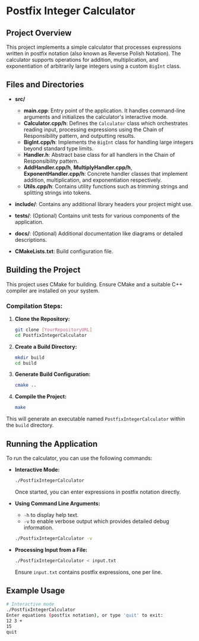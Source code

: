 # Postfix Integer Calculator

## Project Overview

This project implements a simple calculator that processes expressions written in postfix notation (also known as Reverse Polish Notation). The calculator supports operations for addition, multiplication, and exponentiation of arbitrarily large integers using a custom `BigInt` class.

## Files and Directories

- **src/**
    - **main.cpp**: Entry point of the application. It handles command-line arguments and initializes the calculator's interactive mode.
    - **Calculator.cpp/h**: Defines the `Calculator` class which orchestrates reading input, processing expressions using the Chain of Responsibility pattern, and outputting results.
    - **BigInt.cpp/h**: Implements the `BigInt` class for handling large integers beyond standard type limits.
    - **Handler.h**: Abstract base class for all handlers in the Chain of Responsibility pattern.
    - **AddHandler.cpp/h**, **MultiplyHandler.cpp/h**, **ExponentHandler.cpp/h**: Concrete handler classes that implement addition, multiplication, and exponentiation respectively.
    - **Utils.cpp/h**: Contains utility functions such as trimming strings and splitting strings into tokens.

- **include/**: Contains any additional library headers your project might use.

- **tests/**: (Optional) Contains unit tests for various components of the application.

- **docs/**: (Optional) Additional documentation like diagrams or detailed descriptions.

- **CMakeLists.txt**: Build configuration file.

## Building the Project

This project uses CMake for building. Ensure CMake and a suitable C++ compiler are installed on your system.

### Compilation Steps:

1. **Clone the Repository:**
   ```bash
   git clone [YourRepositoryURL]
   cd PostfixIntegerCalculator
   ```

2. **Create a Build Directory:**
   ```bash
   mkdir build
   cd build
   ```

3. **Generate Build Configuration:**
   ```bash
   cmake ..
   ```

4. **Compile the Project:**
   ```bash
   make
   ```

This will generate an executable named `PostfixIntegerCalculator` within the `build` directory.

## Running the Application

To run the calculator, you can use the following commands:

- **Interactive Mode:**
  ```bash
  ./PostfixIntegerCalculator
  ```
  Once started, you can enter expressions in postfix notation directly.

- **Using Command Line Arguments:**
    - `-h` to display help text.
    - `-v` to enable verbose output which provides detailed debug information.

  ```bash
  ./PostfixIntegerCalculator -v
  ```

- **Processing Input from a File:**
  ```bash
  ./PostfixIntegerCalculator < input.txt
  ```
  Ensure `input.txt` contains postfix expressions, one per line.

## Example Usage

```bash
# Interactive mode
./PostfixIntegerCalculator
Enter equations (postfix notation), or type 'quit' to exit:
12 3 + 
15
quit
```


